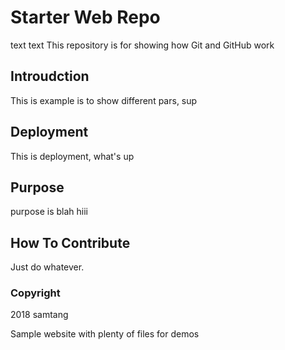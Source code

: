 # Starter Web Repo
text text
This repository is for showing how Git and GitHub work

## Introudction

This is example is to show different pars, sup

## Deployment

This is deployment, what's up

## Purpose
purpose is blah
hiii

## How To Contribute
Just do whatever.

### Copyright
2018 samtang


Sample website with plenty of files for demos